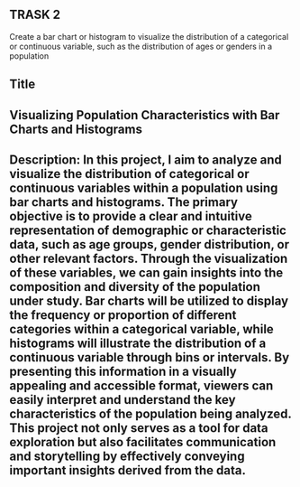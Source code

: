 TRASK 2
---------------------------------------------------------------------------------------------------------------------------------------------------------------------------------------------------------------------------------------------------------------------------------
Create a bar chart or histogram to visualize the distribution of a categorical or continuous variable, such as the distribution of ages or genders in a population

Title
---------------------------------------------------------------------------------------------------------------------------------------------------------------------------------------------------------------------------------------------------------------------------------
Visualizing Population Characteristics with Bar Charts and Histograms
---------------------------------------------------------------------------------------------------------------------------------------------------------------------------------------------------------------------------------------------------------------------------------
Description:
In this project, I aim to analyze and visualize the distribution of categorical or continuous variables within a population using bar charts and histograms. The primary objective is to provide a clear and intuitive representation of demographic or characteristic data, such as age groups, gender distribution, or other relevant factors. Through the visualization of these variables, we can gain insights into the composition and diversity of the population under study. Bar charts will be utilized to display the frequency or proportion of different categories within a categorical variable, while histograms will illustrate the distribution of a continuous variable through bins or intervals. By presenting this information in a visually appealing and accessible format, viewers can easily interpret and understand the key characteristics of the population being analyzed. This project not only serves as a tool for data exploration but also facilitates communication and storytelling by effectively conveying important insights derived from the data.
---------------------------------------------------------------------------------------------------------------------------------------------------------------------------------------------------------------------------------------------------------------------------------




